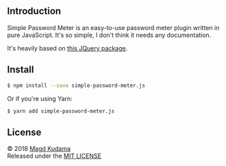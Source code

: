 ## Introduction

Simple Password Meter is an easy-to-use password meter plugin written in pure JavaScript. It's so simple, I don't think it needs any documentation.

It's heavily based on [this JQuery package](https://github.com/elboletaire/password-strength-meter).

## Install

```bash
$ npm install --save simple-password-meter.js
```

Or if you're using Yarn:

```bash
$ yarn add simple-password-meter.js
```

## License

© 2018 [Magd Kudama](https://github.com/magdkudama)  
Released under the [MIT LICENSE](http://opensource.org/licenses/MIT)
